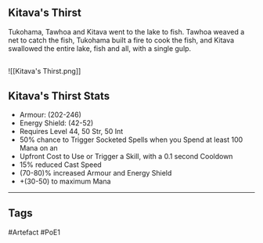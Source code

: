 ## Kitava's Thirst
Tukohama, Tawhoa and Kitava went to the lake to fish.
Tawhoa weaved a net to catch the fish,
Tukohama built a fire to cook the fish,
and Kitava swallowed the entire lake, fish and all, with a single gulp.
##
![[Kitava's Thirst.png]]
## Kitava's Thirst Stats
- Armour: (202-246)
- Energy Shield: (42-52)
- Requires Level 44, 50 Str, 50 Int
- 50% chance to Trigger Socketed Spells when you Spend at least 100 Mana on an
- Upfront Cost to Use or Trigger a Skill, with a 0.1 second Cooldown
- 15% reduced Cast Speed
- (70-80)% increased Armour and Energy Shield
- +(30-50) to maximum Mana


---
## Tags
#Artefact
#PoE1